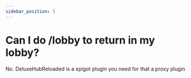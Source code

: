 ```yaml
---
sidebar_position: 5
---
```


# Can I do /lobby to return in my lobby?

No. DeluxeHubReloaded is a spigot plugin you need for that a proxy plugin